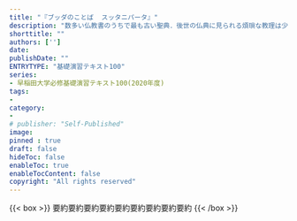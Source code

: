 ```yaml
---
title: "『ブッダのことば  スッタニパータ』"
description: "数多い仏教書のうちで最も古い聖典．後世の仏典に見られる煩瑣な教理は少しもなく，人間としての生きる道が，ブッダとの対話のなかで具体的に語られる．初訳より二六年，訳文はいっそう読み易くなり，積年の研究成果が訳注に盛られ，読解の助けとなると共に，他仏典との関連，さらには比較文化論にも及び，興味はつきない．"
shorttitle: ""
authors: ['']
date: 
publishDate: ""
ENTRYTYPE: "基礎演習テキスト100"
series:
- 早稲田大学必修基礎演習テキスト100(2020年度)
tags: 
- 
category: 
- 
# publisher: "Self-Published"
image: 
pinned : true
draft: false
hideToc: false
enableToc: true
enableTocContent: false
copyright: "All rights reserved"
---
```


{{< box >}}
要約要約要約要約要約要約要約要約要約
{{< /box >}}